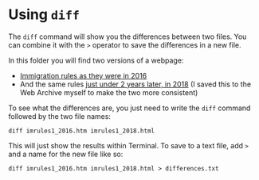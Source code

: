 # Using `diff`

The `diff` command will show you the differences between two files. You can combine it with the `>` operator to save the differences in a new file.

In this folder you will find two versions of a webpage:

* [Immigration rules as they were in 2016](https://web.archive.org/web/20161125024957/https://www.gov.uk/guidance/immigration-rules/immigration-rules-part-1-leave-to-enter-or-stay-in-the-uk)
* And the same rules [just under 2 years later, in 2018](https://web.archive.org/web/20180829152849/https://www.gov.uk/guidance/immigration-rules/immigration-rules-part-1-leave-to-enter-or-stay-in-the-uk) (I saved this to the Web Archive myself to make the two more consistent)

To see what the differences are, you just need to write the `diff` command followed by the two file names:

`diff imrules1_2016.htm imrules1_2018.html`

This will just show the results within Terminal. To save to a text file, add `>` and a name for the new file like so:

`diff imrules1_2016.htm imrules1_2018.html > differences.txt`
